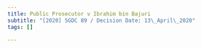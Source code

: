 ```yaml
---
title: Public Prosecutor v Ibrahim bin Bajuri
subtitle: "[2020] SGDC 89 / Decision Date: 13\_April\_2020"
tags: []

---
```

